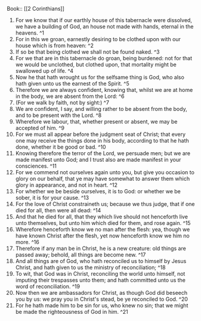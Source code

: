  Book:: [[2 Corinthians]]
 1. For we know that if our earthly house of this tabernacle were dissolved, we have a building of God, an house not made with hands, eternal in the heavens. ^1
 2. For in this we groan, earnestly desiring to be clothed upon with our house which is from heaven: ^2
 3. If so be that being clothed we shall not be found naked. ^3
 4. For we that are in this tabernacle do groan, being burdened: not for that we would be unclothed, but clothed upon, that mortality might be swallowed up of life. ^4
 5. Now he that hath wrought us for the selfsame thing is God, who also hath given unto us the earnest of the Spirit. ^5
 6. Therefore we are always confident, knowing that, whilst we are at home in the body, we are absent from the Lord: ^6
 7. (For we walk by faith, not by sight:) ^7
 8. We are confident, I say, and willing rather to be absent from the body, and to be present with the Lord. ^8
 9. Wherefore we labour, that, whether present or absent, we may be accepted of him. ^9
 10. For we must all appear before the judgment seat of Christ; that every one may receive the things done in his body, according to that he hath done, whether it be good or bad. ^10
 11. Knowing therefore the terror of the Lord, we persuade men; but we are made manifest unto God; and I trust also are made manifest in your consciences. ^11
 12. For we commend not ourselves again unto you, but give you occasion to glory on our behalf, that ye may have somewhat to answer them which glory in appearance, and not in heart. ^12
 13. For whether we be beside ourselves, it is to God: or whether we be sober, it is for your cause. ^13
 14. For the love of Christ constraineth us; because we thus judge, that if one died for all, then were all dead: ^14
 15. And that he died for all, that they which live should not henceforth live unto themselves, but unto him which died for them, and rose again. ^15
 16. Wherefore henceforth know we no man after the flesh: yea, though we have known Christ after the flesh, yet now henceforth know we him no more. ^16
 17. Therefore if any man be in Christ, he is a new creature: old things are passed away; behold, all things are become new. ^17
 18. And all things are of God, who hath reconciled us to himself by Jesus Christ, and hath given to us the ministry of reconciliation; ^18
 19. To wit, that God was in Christ, reconciling the world unto himself, not imputing their trespasses unto them; and hath committed unto us the word of reconciliation. ^19
 20. Now then we are ambassadors for Christ, as though God did beseech you by us: we pray you in Christ's stead, be ye reconciled to God. ^20
 21. For he hath made him to be sin for us, who knew no sin; that we might be made the righteousness of God in him. ^21
